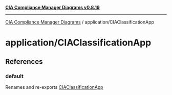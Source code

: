 [**CIA Compliance Manager Diagrams v0.8.19**](../../README.md)

***

[CIA Compliance Manager Diagrams](../../modules.md) / application/CIAClassificationApp

# application/CIAClassificationApp

## References

### default

Renames and re-exports [CIAClassificationApp](../../index/variables/CIAClassificationApp.md)

